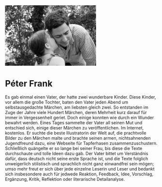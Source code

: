 ![Frank Peter](../images/fp.jpg)

# Péter Frank

Es gab einmal einen Vater, der hatte zwei wunderbare Kinder.
Diese Kinder, vor allem die große Tochter, baten den Vater jeden Abend um selbstausgedachte Märchen, am liebsten gleich zwei.
So entstanden im Zuge der Jahre viele Hundert Märchen, deren Mehrheit kurz darauf für immer in Vergessenheit geriet. Doch einige konnten wie durch ein Wunder bewahrt werden.
Eines Tages sammelte der Vater all seinen Mut und entschied sich, einige dieser Märchen zu veröffentlichen. 
Im Internet, kostenlos.
Er suchte die beste Illustratorin der Welt auf, die prachtvolle Bilder zu den Märchen malte und brachte seinen armen, nichtsahnenden Jugendfreund dazu, eine Webseite für Tapferhasen zusammenzuschustern. 
Schließlich quängelte er so lange bei seiner Frau, bis diese die Texte durchschaute und tolle Ideen dazu gab. 
Der Vater bittet um Verständnis dafür, dass deutsch nicht seine erste Sprache ist, und die Texte folglich unweigerlich stilistisch und sprachlich nicht ganz einwandfrei sein mögen; umso mehr freut er sich über jede einzelne Leserin und Leser und bedankt sich insbesondere auch für jedwede Reaktion, Feedback, Idee, Vorschlag, Ergänzung, Kritik, Reflektion oder literarische Detailanalyse. 
